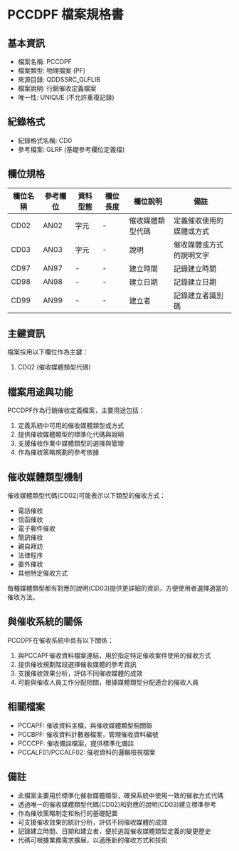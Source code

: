 # PCCDPF 檔案規格書

## 基本資訊
- 檔案名稱: PCCDPF
- 檔案類型: 物理檔案 (PF)
- 來源目錄: QDDSSRC_GLFLIB
- 檔案說明: 行銷催收定義檔案
- 唯一性: UNIQUE (不允許重複記錄)

## 紀錄格式
- 紀錄格式名稱: CD0
- 參考檔案: GLRF (基礎參考欄位定義檔)

## 欄位規格
| 欄位名稱 | 參考欄位 | 資料型態 | 欄位長度 | 欄位說明 | 備註 |
|---------|---------|---------|---------|---------|------|
| CD02 | AN02 | 字元 | - | 催收媒體類型代碼 | 定義催收使用的媒體或方式 |
| CD03 | AN03 | 字元 | - | 說明 | 催收媒體或方式的說明文字 |
| CD97 | AN97 | - | - | 建立時間 | 記錄建立時間 |
| CD98 | AN98 | - | - | 建立日期 | 記錄建立日期 |
| CD99 | AN99 | - | - | 建立者 | 記錄建立者識別碼 |

## 主鍵資訊
檔案採用以下欄位作為主鍵：
1. CD02 (催收媒體類型代碼)

## 檔案用途與功能
PCCDPF作為行銷催收定義檔案，主要用途包括：
1. 定義系統中可用的催收媒體類型或方式
2. 提供催收媒體類型的標準化代碼與說明
3. 支援催收作業中媒體類型的選擇與管理
4. 作為催收策略規劃的參考依據

## 催收媒體類型機制
催收媒體類型代碼(CD02)可能表示以下類型的催收方式：
- 電話催收
- 信函催收
- 電子郵件催收
- 簡訊催收
- 親自拜訪
- 法律程序
- 委外催收
- 其他特定催收方式

每種媒體類型都有對應的說明(CD03)提供更詳細的資訊，方便使用者選擇適當的催收方法。

## 與催收系統的關係
PCCDPF在催收系統中具有以下關係：
1. 與PCCAPF催收資料檔案連結，用於指定特定催收案件使用的催收方式
2. 提供催收規劃階段選擇催收媒體的參考資訊
3. 支援催收效果分析，評估不同催收媒體的成效
4. 可能與催收人員工作分配相關，根據媒體類型分配適合的催收人員

## 相關檔案
- PCCAPF: 催收資料主檔，與催收媒體類型相關聯
- PCCBPF: 催收資料計數器檔案，管理催收資料編號
- PCCCPF: 催收備註檔案，提供標準化備註
- PCCALF01/PCCALF02: 催收資料的邏輯檢視檔案

## 備註
- 此檔案主要用於標準化催收媒體類型，確保系統中使用一致的催收方式代碼
- 透過唯一的催收媒體類型代碼(CD02)和對應的說明(CD03)建立標準參考
- 作為催收策略制定和執行的基礎配置
- 可支援催收效果的統計分析，評估不同催收媒體的成效
- 記錄建立時間、日期和建立者，便於追蹤催收媒體類型定義的變更歷史
- 代碼可根據業務需求擴展，以適應新的催收方式和技術 